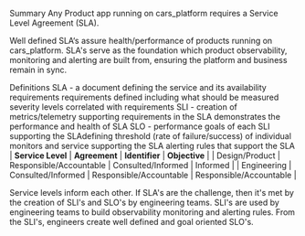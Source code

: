 Summary
Any Product app running on cars_platform requires a Service Level Agreement (SLA).

Well defined SLA‘s assure health/performance of products running on cars_platform. SLA's serve as
the foundation which product observability, monitoring and alerting are built from, ensuring the platform and business remain in sync.

Definitions
SLA - a document defining the service and its availability requirements
requirements defined including what should be measured
severity levels correlated with requirements
SLI - creation of metrics/telemetry supporting requirements in the SLA
demonstrates the performance and health of SLA
SLO - performance goals of each SLI supporting the SLAdefining threshold (rate of failure/success) of individual monitors and service supporting the SLA
alerting rules that support the SLA
| **Service Level** | **Agreement**           | **Identifier**          | **Objective**           |
| Design/Product    | Responsible/Accountable | Consulted/Informed      | Informed                |
| Engineering       | Consulted/Informed      | Responsible/Accountable | Responsible/Accountable |

Service levels inform each other. If SLA's are the challenge, then it's met by the creation of SLI's
and SLO's by engineering teams. SLI's are used by engineering teams to build observability
monitoring and alerting rules. From the SLI's, engineers create well defined and goal oriented SLO's.

